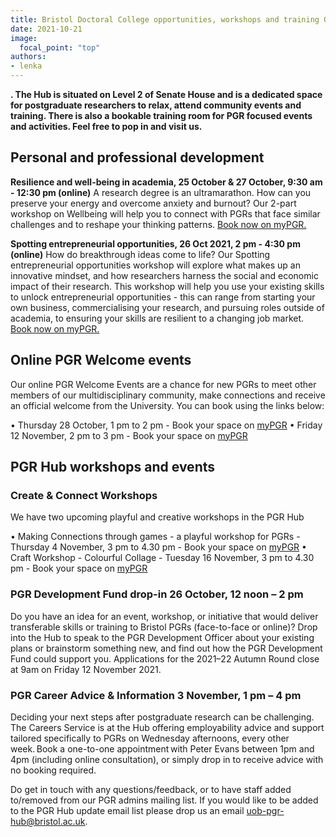```yaml
---
title: Bristol Doctoral College opportunities, workshops and training October- November 2021
date: 2021-10-21
image:
  focal_point: "top"
authors:
- lenka
---
```


**. The Hub is situated on Level 2 of Senate House and is a dedicated space for postgraduate researchers to relax, attend community events and training.  There is also a bookable training room for PGR focused events and activities. Feel free to pop in and visit us.**

<!--more-->

## Personal and professional development

**Resilience and well-being in academia,  25 October & 27 October, 9:30 am - 12:30 pm (online)**
A research degree is an ultramarathon. How can you preserve your energy and overcome anxiety and burnout? Our 2-part workshop on Wellbeing will help you to connect with PGRs that face similar challenges and to reshape your thinking patterns. [Book now on myPGR.](https://engage.bristol.ac.uk/students/login?ReturnUrl=%2fstudents%2fevents%2fdetail%2f605430)
 
**Spotting entrepreneurial opportunities, 26 Oct 2021, 2 pm - 4:30 pm (online)**
How do breakthrough ideas come to life? Our Spotting entrepreneurial opportunities workshop will explore what makes up an innovative mindset, and how researchers harness the social and economic impact of their research. This workshop will help you use your existing skills to unlock entrepreneurial opportunities - this can range from starting your own business, commercialising your research, and pursuing roles outside of academia, to ensuring your skills are resilient to a changing job market. [Book now on myPGR.](https://engage.bristol.ac.uk/students/login?ReturnUrl=%2fstudents%2fevents%2fdetail%2f611823)


## Online PGR Welcome events

Our online PGR Welcome Events are a chance for new PGRs to meet other members of our multidisciplinary community, make connections and receive an official welcome from the University. You can book using the links below:

• Thursday 28 October, 1 pm to 2 pm - Book your space on [myPGR](https://engage.bristol.ac.uk/students/login?ReturnUrl=%2fs%2fmypgr%2fevents%2fDetail%2f610248%2fonline-pgr-welcome-event)
• Friday 12 November, 2 pm to 3 pm - Book your space on [myPGR](https://engage.bristol.ac.uk/students/login?ReturnUrl=%2fstudents%2fevents%2fdetail%2f610249)

## PGR Hub workshops and events

### Create & Connect Workshops

We have two upcoming playful and creative workshops in the PGR Hub

• Making Connections through games - a playful workshop for PGRs - Thursday 4 November, 3 pm to 4.30 pm - Book your space on [myPGR](https://engage.bristol.ac.uk/students/login?ReturnUrl=%2fstudents%2fevents%2fdetail%2f612906)
• Craft Workshop - Colourful Collage - Tuesday 16 November, 3 pm to 4.30 pm - Book your space on [myPGR](https://engage.bristol.ac.uk/students/login?ReturnUrl=%2fstudents%2fevents%2fdetail%2f612686)

### PGR Development Fund drop-in 26 October, 12 noon – 2 pm 

Do you have an idea for an event, workshop, or initiative that would deliver transferable skills or training to Bristol PGRs (face-to-face or online)? Drop into the Hub to speak to the PGR Development Officer about your existing plans or brainstorm something new, and find out how the PGR Development Fund could support you. Applications for the 2021–22 Autumn Round close at 9am on Friday 12 November 2021. 

### PGR Career Advice & Information 3 November, 1 pm – 4 pm

Deciding your next steps after postgraduate research can be challenging. The Careers Service is at the Hub offering employability advice and support tailored specifically to PGRs on Wednesday afternoons, every other week. Book a one-to-one appointment with Peter Evans between 1pm and 4pm (including online consultation), or simply drop in to receive advice with no booking required.


Do get in touch with any questions/feedback, or to have staff added to/removed from our PGR admins mailing list. If you would like to be added to the PGR Hub update email list please drop us an email uob-pgr-hub@bristol.ac.uk. 